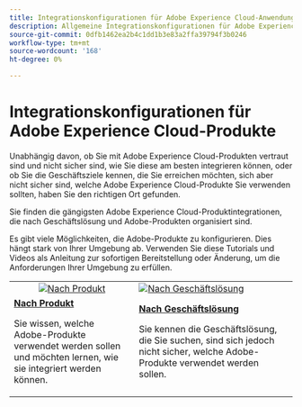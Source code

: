 ```yaml
---
title: Integrationskonfigurationen für Adobe Experience Cloud-Anwendungen
description: Allgemeine Integrationskonfigurationen für Adobe Experience Cloud-Produkte.
source-git-commit: 0dfb1462ea2b4c1dd1b3e83a2ffa39794f3b0246
workflow-type: tm+mt
source-wordcount: '168'
ht-degree: 0%

---
```



# Integrationskonfigurationen für Adobe Experience Cloud-Produkte

Unabhängig davon, ob Sie mit Adobe Experience Cloud-Produkten vertraut sind und nicht sicher sind, wie Sie diese am besten integrieren können, oder ob Sie die Geschäftsziele kennen, die Sie erreichen möchten, sich aber nicht sicher sind, welche Adobe Experience Cloud-Produkte Sie verwenden sollten, haben Sie den richtigen Ort gefunden.

Sie finden die gängigsten Adobe Experience Cloud-Produktintegrationen, die nach Geschäftslösung und Adobe-Produkten organisiert sind.

Es gibt viele Möglichkeiten, die Adobe-Produkte zu konfigurieren. Dies hängt stark von Ihrer Umgebung ab.  Verwenden Sie diese Tutorials und Videos als Anleitung zur sofortigen Bereitstellung oder Änderung, um die Anforderungen Ihrer Umgebung zu erfüllen.

<table>
<tr>
   <td style="vertical-align: middle; text-align: center;">
      <a  href="./integrations-between-applications/overview.md"><img alt="Nach Produkt" src="https://cdn.experienceleague.adobe.com/thumb/by-product.png"/></a>
   </td>
   <td>
      <a  href="./solution-categories/overview.md"><img alt="Nach Geschäftslösung" src="https://cdn.experienceleague.adobe.com/thumb/by-solution.png"/></a>
   </td>  
</tr>
<tr>
   <td>
      <div><strong><a href="./integrations-between-applications/overview.md">Nach Produkt</a></strong></div>
      <p>
        Sie wissen, welche Adobe-Produkte verwendet werden sollen und möchten lernen, wie sie integriert werden können.
      </p>
   </td>
   <td>
      <div><strong><a href="./solution-categories/overview.md">Nach Geschäftslösung</a></strong></div>
      <p>
        Sie kennen die Geschäftslösung, die Sie suchen, sind sich jedoch nicht sicher, welche Adobe-Produkte verwendet werden sollen.
      </p>
   </td>  
</tr>   
</table>
